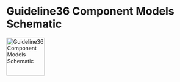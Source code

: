 # Guideline36 Component Models Schematic
<img src="MultizoneVAV/MultizoneVAV%200.1.0//Resources/Images/UncertaintyModels/VAVReheat/Guideline36.png" alt="Guideline36 Component Models Schematic" width="100">
